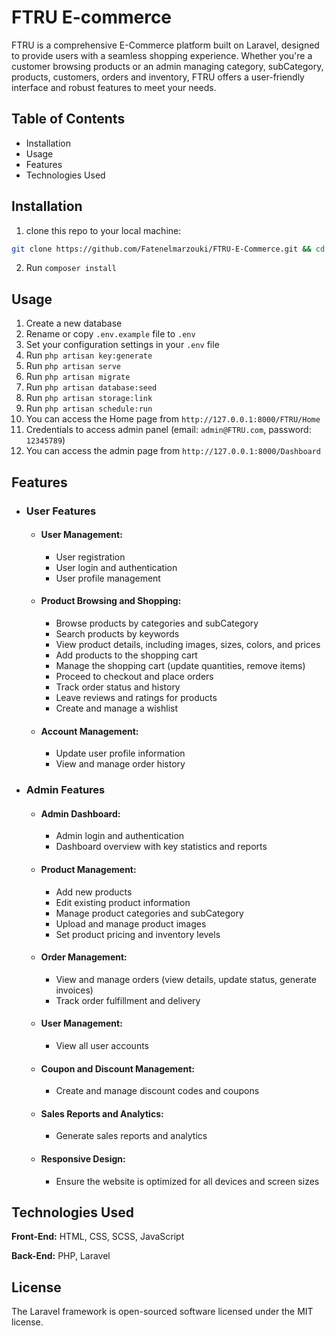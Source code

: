 
# FTRU E-commerce

FTRU is a comprehensive E-Commerce platform built on Laravel, designed to provide users with a seamless shopping experience. Whether you're a customer browsing products or an admin managing category, subCategory, products, customers, orders and inventory, FTRU offers a user-friendly interface and robust features to meet your needs.

## Table of Contents
* Installation
* Usage
* Features
* Technologies Used


## Installation
1. clone this repo to your local machine: 

```bash
git clone https://github.com/Fatenelmarzouki/FTRU-E-Commerce.git && cd FTRU-E-Commerce
```
2. Run `composer install`

## Usage
1. Create a new database
2. Rename or copy `.env.example` file to `.env`
3. Set your configuration settings in your `.env` file
4. Run `php artisan key:generate`
5. Run `php artisan serve`
6. Run `php artisan migrate`
7. Run `php artisan database:seed`
8. Run `php artisan storage:link`
9. Run `php artisan schedule:run`
10. You can access the Home page from `http://127.0.0.1:8000/FTRU/Home`
11. Credentials to access admin panel (email: `admin@FTRU.com`, password: `12345789`)
12. You can access the admin page from `http://127.0.0.1:8000/Dashboard`

## Features
* ### User Features
    * #### __User Management:__
        * User registration
        * User login and authentication
        * User profile management 
    * #### __Product Browsing and Shopping:__
        * Browse products by categories and subCategory
        * Search products by keywords
        * View product details, including images,  sizes, colors, and prices
        * Add products to the shopping cart
        * Manage the shopping cart (update quantities, remove items)
        * Proceed to checkout and place orders
        * Track order status and history
        * Leave reviews and ratings for products
        * Create and manage a wishlist
    * #### __Account Management:__
        * Update user profile information
        * View and manage order history

* ### Admin Features
    * #### __Admin Dashboard:__
        * Admin login and authentication
        * Dashboard overview with key statistics and  reports
    * #### __Product Management:__
        * Add new products
        * Edit existing product information
        * Manage product categories and subCategory
        * Upload and manage product images
        * Set product pricing and inventory levels
    * #### __Order Management:__
        * View and manage orders (view details, update status, generate invoices)
        * Track order fulfillment and delivery
    * #### __User Management:__
        * View all user accounts
    * #### __Coupon and Discount Management:__
        * Create and manage discount codes and coupons
    * #### __Sales Reports and Analytics:__
        * Generate sales reports and analytics
    * #### __Responsive Design:__
        * Ensure the website is optimized for all devices and screen sizes

## Technologies Used
**Front-End:** HTML, CSS, SCSS, JavaScript

**Back-End:** PHP, Laravel

## License
The Laravel framework is open-sourced software licensed under the MIT license.








